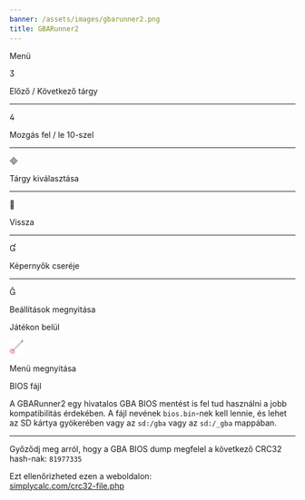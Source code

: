 ```yaml
---
banner: /assets/images/gbarunner2.png
title: GBARunner2
---
```


<div id="menu" class="section-title">Menü</div>
<div class="section-body">
    <div class="button-action-group">
        <p class="button-action button">&#xE07D;</p>
        <p class="button-action-text">Előző / Következő tárgy</p>
    </div>
    <hr>
    <div class="button-action-group">
        <p class="button-action button">&#xE07E;</p>
        <p class="button-action-text">Mozgás fel / le 10-szel</p>
    </div>
    <hr>
    <div class="button-action-group">
        <p class="button-action button">&#xE000;</p>
        <p class="button-action-text">Tárgy kiválasztása</p>
    </div>
    <hr>
    <div class="button-action-group">
        <p class="button-action button">&#xE001;</p>
        <p class="button-action-text">Vissza</p>
    </div>
    <hr>
    <div class="button-action-group">
        <p class="button-action button">&#xE004;</p>
        <p class="button-action-text">Képernyők cseréje</p>
    </div>
    <hr>
    <div class="button-action-group">
        <p class="button-action button">&#xE005;</p>
        <p class="button-action-text">Beállítások megnyitása</p>
    </div>
</div>
<div id="in-game" class="section-title">Játékon belül</div>
<div class="section-body">
    <div class="button-action-group">
        <p class="button-action"><img src="/assets/images/tap.png" alt="Koppints az érintőképernyőre"></p>
        <p class="button-action-text">Menü megnyitása</p>
    </div>
</div>
<div id="bios-file" class="section-title">BIOS fájl</div>
<div class="section-body">
    <p>
        A GBARunner2 egy hivatalos GBA BIOS mentést is fel tud használni a jobb kompatibilitás érdekében. A fájl nevének <code>bios.bin</code>-nek kell lennie, és lehet az SD kártya gyökerében vagy az <code>sd:/gba</code> vagy az <code>sd:/_gba</code> mappában.
    </p>
    <hr>
    <p>
        Győződj meg arról, hogy a GBA BIOS dump megfelel a következő CRC32 hash-nak: <code>81977335</code>
    </p>
    <p>
        Ezt ellenőrizheted ezen a weboldalon:<br><a href="https://simplycalc.com/crc32-file.php">simplycalc.com/crc32-file.php</a>
    </p>
</div>
